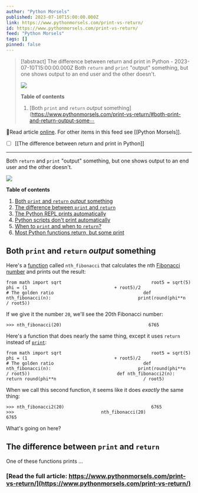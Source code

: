 ```yaml
---
author: "Python Morsels"
published: 2023-07-10T15:00:00.000Z
link: https://www.pythonmorsels.com/print-vs-return/
id: https://www.pythonmorsels.com/print-vs-return/
feed: "Python Morsels"
tags: []
pinned: false
---
```

> [!abstract] The difference between return and print in Python - 2023-07-10T15:00:00.000Z
> Both `return` and `print` "output" something, but one shows output to an end user and the other doesn't.
> 
> ![](https://i.vimeocdn.com/filter/overlay?src0=https%3A%2F%2Fi.vimeocdn.com%2Fvideo%2F1830720410-07e28d2d73deb8541494e80d0e481caa67d4c43543a0dbf800580e141febe64c-d_1920x1080&src1=http%3A%2F%2Ff.vimeocdn.com%2Fp%2Fimages%2Fcrawler_play.png)
> 
> **Table of contents**
> 
> 1. [Both `print` and `return` _output_ something](https://www.pythonmorsels.com/print-vs-return/#both-print-and-return-output-some⋯

🔗Read article [online](https://www.pythonmorsels.com/print-vs-return/). For other items in this feed see [[Python Morsels]].

- [ ] [[The difference between return and print in Python]]
- - -
Both `return` and `print` "output" something, but one shows output to an end user and the other doesn't.

![](https://i.vimeocdn.com/filter/overlay?src0=https%3A%2F%2Fi.vimeocdn.com%2Fvideo%2F1830720410-07e28d2d73deb8541494e80d0e481caa67d4c43543a0dbf800580e141febe64c-d_1920x1080&src1=http%3A%2F%2Ff.vimeocdn.com%2Fp%2Fimages%2Fcrawler_play.png)

**Table of contents**

1. [Both `print` and `return` _output_ something](https://www.pythonmorsels.com/print-vs-return/#both-print-and-return-output-something)
2. [The difference between `print` and `return`](https://www.pythonmorsels.com/print-vs-return/#the-difference-between-print-and-return)
3. [The Python REPL prints automatically](https://www.pythonmorsels.com/print-vs-return/#the-python-repl-prints-automatically)
4. [Python scripts don't print automatically](https://www.pythonmorsels.com/print-vs-return/#python-scripts-dont-print-automatically)
5. [When to `print` and when to `return`?](https://www.pythonmorsels.com/print-vs-return/#when-to-print-and-when-to-return)
6. [Most Python functions return, but some print](https://www.pythonmorsels.com/print-vs-return/#most-python-functions-return-but-some-print)

## Both `print` and `return` _output_ something

Here's a [function](https://www.pythonmorsels.com/making-a-function/) called `nth_fibonacci` that calculates the nth [Fibonacci number](https://en.wikipedia.org/wiki/Fibonacci_sequence) and prints out the result:

`from math import sqrt                                  root5 = sqrt(5)                                 phi = (1                                 + root5)/2                                 # The golden ratio                                  def nth_fibonacci(n):                                 print(round(phi**n                                 / root5))`
                                

If we give it the number `20`, we'll see the 20th Fibonacci number:

`>>> nth_fibonacci(20)                                 6765`
                                

Here's a function that does nearly the same thing, except it uses `return` instead of [`print`](https://www.pythonmorsels.com/built-in-functions-in-python/#print):

`from math import sqrt                                  root5 = sqrt(5)                                 phi = (1                                 + root5)/2                                 # The golden ratio                                  def nth_fibonacci(n):                                 print(round(phi**n                                 / root5))                                 def nth_fibonacci2(n):                                 return round(phi**n                                 / root5)`
                                

When we call this second function, it seems like it does _exactly_ the same thing:

`>>> nth_fibonacci2(20)                                 6765                                 >>>                                 nth_fibonacci(20)                                 6765`
                                

What's going on here?

## The difference between `print` and `return`

One of these functions prints …

### [Read the full article: https://www.pythonmorsels.com/print-vs-return/](https://www.pythonmorsels.com/print-vs-return/)
